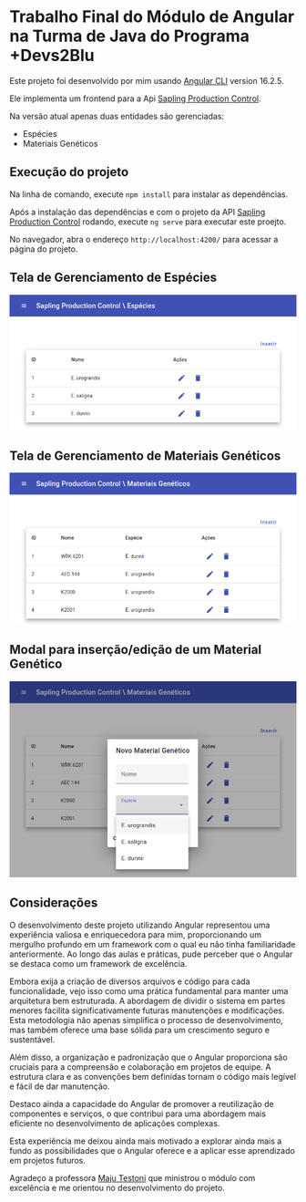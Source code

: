 # Trabalho Final do Módulo de Angular na Turma de Java do Programa +Devs2Blu

Este projeto foi desenvolvido por mim usando [Angular CLI](https://github.com/angular/angular-cli) version 16.2.5.

Ele implementa um frontend para a Api [Sapling Production Control](https://github.com/regis-amaral/Sapling-Production-Control).

Na versão atual apenas duas entidades são gerenciadas:
- Espécies
- Materiais Genéticos

## Execução do projeto

Na linha de comando, execute `npm install` para instalar as dependências. 

Após a instalação das dependências e com o projeto da API [Sapling Production Control](https://github.com/regis-amaral/Sapling-Production-Control) rodando, execute `ng serve` para executar este proejto. 

No navegador, abra o endereço `http://localhost:4200/` para acessar a página do projeto.

## Tela de Gerenciamento de Espécies

![Tela de Gerenciamento de Espécies](image.png)

## Tela de Gerenciamento de Materiais Genéticos

![Tela de Gerenciamento de Materiais Genéticos](image-1.png)

## Modal para inserção/edição de um Material Genético

![Modal para inserção/edição de um Material Genético](image-2.png)

## Considerações 

O desenvolvimento deste projeto utilizando Angular representou uma experiência valiosa e enriquecedora para mim, proporcionando um mergulho profundo em um framework com o qual eu não tinha familiaridade anteriormente. Ao longo das aulas e práticas, pude perceber que o Angular se destaca como um framework de excelência.

Embora exija a criação de diversos arquivos e código para cada funcionalidade, vejo isso como uma prática fundamental para manter uma arquitetura bem estruturada. A abordagem de dividir o sistema em partes menores facilita significativamente futuras manutenções e modificações. Esta metodologia não apenas simplifica o processo de desenvolvimento, mas também oferece uma base sólida para um crescimento seguro e sustentável.

Além disso, a organização e padronização que o Angular proporciona são cruciais para a compreensão e colaboração em projetos de equipe. A estrutura clara e as convenções bem definidas tornam o código mais legível e fácil de dar manutenção.

Destaco ainda a capacidade do Angular de promover a reutilização de componentes e serviços, o que contribui para uma abordagem mais eficiente no desenvolvimento de aplicações complexas.

Esta experiência me deixou ainda mais motivado a explorar ainda mais a fundo as possibilidades que o Angular oferece e a aplicar esse aprendizado em projetos futuros.

Agradeço a professora [Maju Testoni](https://github.com/majutestoni) que ministrou o módulo com excelência e me orientou no desenvolvimento do projeto.
